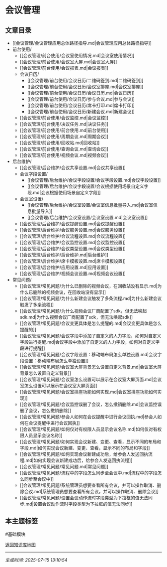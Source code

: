 # 会议管理

## 文章目录
- [[会议管理/会议管理应用总体路径指导.md|会议管理应用总体路径指导]]
- 前台使用/
  - [[会议管理/前台使用/会议室使用情况.md|会议室使用情况]]
  - [[会议管理/前台使用/会议室大屏.md|会议室大屏]]
  - [[会议管理/前台使用/会议报表.md|会议报表]]
  - 会议日历/
    - [[会议管理/前台使用/会议日历/二维码签到.md|二维码签到]]
    - [[会议管理/前台使用/会议日历/会议室排座.md|会议室排座]]
    - [[会议管理/前台使用/会议日历/会议日历.md|会议日历]]
    - [[会议管理/前台使用/会议日历/参与会议.md|参与会议]]
    - [[会议管理/前台使用/会议日历/席卡打印.md|席卡打印]]
    - [[会议管理/前台使用/会议日历/新建会议.md|新建会议]]
  - [[会议管理/前台使用/会议监控.md|会议监控]]
  - [[会议管理/前台使用/决议任务.md|决议任务]]
  - [[会议管理/前台使用/前台使用.md|前台使用]]
  - [[会议管理/前台使用/周期会议.md|周期会议]]
  - [[会议管理/前台使用/回收站.md|回收站]]
  - [[会议管理/前台使用/查询会议.md|查询会议]]
  - [[会议管理/前台使用/视频会议.md|视频会议]]
- 后台维护/
  - [[会议管理/后台维护/会议共享设置.md|会议共享设置]]
  - 会议字段设置/
    - [[会议管理/后台维护/会议字段设置/会议字段设置.md|会议字段设置]]
    - [[会议管理/后台维护/会议字段设置/会议根据使用场景自定义字段.md|会议根据使用场景自定义字段]]
  - 会议室设置/
    - [[会议管理/后台维护/会议室设置/会议室信息批量导入.md|会议室信息批量导入]]
    - [[会议管理/后台维护/会议室设置/会议室设置.md|会议室设置]]
  - [[会议管理/后台维护/会议提醒设置.md|会议提醒设置]]
  - [[会议管理/后台维护/会议服务设置.md|会议服务设置]]
  - [[会议管理/后台维护/会议流程设置.md|会议流程设置]]
  - [[会议管理/后台维护/会议监控设置.md|会议监控设置]]
  - [[会议管理/后台维护/会议类型设置.md|会议类型设置]]
  - [[会议管理/后台维护/后台维护.md|后台维护]]
  - [[会议管理/后台维护/席卡模板设置.md|席卡模板设置]]
  - [[会议管理/后台维护/应用设置.md|应用设置]]
  - [[会议管理/后台维护/视频会议设置.md|视频会议设置]]
- 常见问题/
  - [[会议管理/常见问题/为什么已删除的视频会议，在回收站没有显示.md|为什么已删除的视频会议，在回收站没有显示]]
  - [[会议管理/常见问题/为什么新建会议触发了多条流程.md|为什么新建会议触发了多条流程]]
  - [[会议管理/常见问题/为什么视频会议厂商配置了sdk，但无法唤起sdk.md|为什么视频会议厂商配置了sdk，但无法唤起sdk]]
  - [[会议管理/常见问题/会议变更具体是怎么提醒的.md|会议变更具体是怎么提醒的]]
  - [[会议管理/常见问题/会议字段中添加了自定义的人力字段，如何对自定义字段进行提醒.md|会议字段中添加了自定义的人力字段，如何对自定义字段进行提醒]]
  - [[会议管理/常见问题/会议字段设置：移动端布局怎么单独设置.md|会议字段设置：移动端布局怎么单独设置]]
  - [[会议管理/常见问题/会议室大屏背景怎么设置自定义背景.md|会议室大屏背景怎么设置自定义背景]]
  - [[会议管理/常见问题/会议室怎么设置可以展示在会议室大屏页面.md|会议室怎么设置可以展示在会议室大屏页面]]
  - [[会议管理/常见问题/会议室排座功能如何实现.md|会议室排座功能如何实现]]
  - [[会议管理/常见问题/会议监控误删了会议，怎么撤销删除.md|会议监控误删了会议，怎么撤销删除]]
  - [[会议管理/常见问题/参会人如何在会议提醒中进行会议回执.md|参会人如何在会议提醒中进行会议回执]]
  - [[会议管理/常见问题/如何仅对有权限人员显示会议名称.md|如何仅对有权限人员显示会议名称]]
  - [[会议管理/常见问题/如何实现会议新建、变更、查看，显示不同的布局和字段.md|如何实现会议新建、变更、查看，显示不同的布局和字段]]
  - [[会议管理/常见问题/如何实现会议新建成功后，给参会人发送回执流程.md|如何实现会议新建成功后，给参会人发送回执流程]]
  - [[会议管理/常见问题/常见问题.md|常见问题]]
  - [[会议管理/常见问题/流程中的字段怎么同步至会议中.md|流程中的字段怎么同步至会议中]]
  - [[会议管理/常见问题/系统管理员想要查看所有会议，并可以操作取消、删除会议.md|系统管理员想要查看所有会议，并可以操作取消、删除会议]]
  - [[会议管理/常见问题/设置会议动作流时字段类型为下拉框的值无法同步.md|设置会议动作流时字段类型为下拉框的值无法同步]]

## 本主题标签
#基础模块 

[返回知识库地图](知识库地图.md)

---
*生成时间: 2025-07-15 13:10:54*